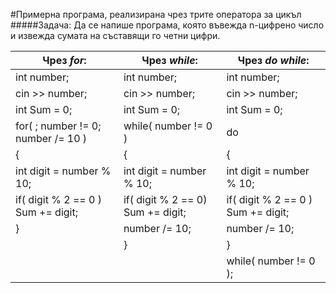 #Примерна програма, реализирана чрез трите оператора за цикъл
#####Задача:
Да се напише програма, която въвежда n-цифрено число и извежда сумата на съставящи го четни цифри.

| Чрез _for_:                     | Чрез _while_:                     | Чрез _do_ _while_:                 |
|------------------------------------|-----------------------------------|------------------------------------|
|int number;                     | int number;                       | int number;                        |
| cin >> number;                     | cin >> number;                    | cin >> number;                     |
| int Sum = 0;                       | int Sum = 0;                      | int Sum = 0;                       |
| for( ; number != 0; number /= 10 ) | while( number != 0 )              | do                                 |
| {                                  | {                                 | {                                  |
| int digit = number % 10;           | int digit = number % 10;          | int digit = number % 10;           |
| if( digit % 2 == 0 ) Sum += digit; | if( digit % 2 == 0) Sum += digit; | if( digit % 2 == 0 ) Sum += digit; |
| }                                  | number /= 10;                     | number /= 10;                      |
|                                    | }                                 |}                                   |
|                                    |                                   |while( number != 0 );               |
